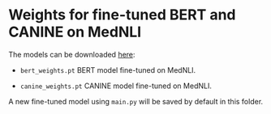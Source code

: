 # Weights for fine-tuned BERT and CANINE on MedNLI

The models can be downloaded [here](https://drive.google.com/drive/folders/1TJnffRjHhrPHe-zv8ZqYMXqYbzFRjUUA?usp=sharing): 

* `bert_weights.pt` BERT model fine-tuned on MedNLI.

* `canine_weights.pt` CANINE model fine-tuned on MedNLI.

A new fine-tuned model using `main.py` will be saved by default in this folder.
